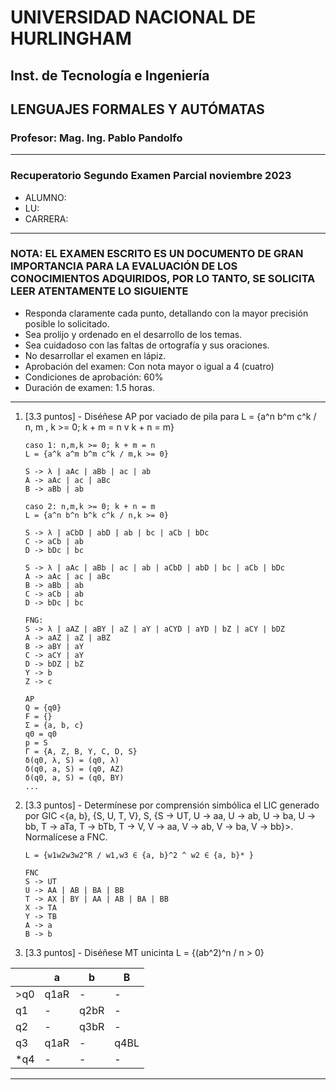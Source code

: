 # UNIVERSIDAD NACIONAL DE HURLINGHAM

## Inst. de Tecnología e Ingeniería

## LENGUAJES FORMALES Y AUTÓMATAS

### Profesor: Mag. Ing. Pablo Pandolfo

---

### Recuperatorio Segundo Examen Parcial noviembre 2023

* ALUMNO:  
* LU:
* CARRERA:

---

### NOTA: EL EXAMEN ESCRITO ES UN DOCUMENTO DE GRAN IMPORTANCIA PARA LA EVALUACIÓN DE LOS CONOCIMIENTOS ADQUIRIDOS, POR LO TANTO, SE SOLICITA LEER ATENTAMENTE LO SIGUIENTE

* Responda claramente cada punto, detallando con la mayor precisión posible lo solicitado.
* Sea prolijo y ordenado en el desarrollo de los temas.
* Sea cuidadoso con las faltas de ortografía y sus oraciones.
* No desarrollar el examen en lápiz.
* Aprobación del examen: Con nota mayor o igual a 4 (cuatro)
* Condiciones de aprobación: 60%
* Duración de examen: 1.5 horas.

---

1. [3.3 puntos] - Diséñese AP por vaciado de pila para L = {a^n b^m c^k / n, m , k >= 0; k + m = n v k + n = m}

    ```grammar
    caso 1: n,m,k >= 0; k + m = n
    L = {a^k a^m b^m c^k / m,k >= 0}

    S -> λ | aAc | aBb | ac | ab
    A -> aAc | ac | aBc
    B -> aBb | ab

    caso 2: n,m,k >= 0; k + n = m
    L = {a^n b^n b^k c^k / n,k >= 0}

    S -> λ | aCbD | abD | ab | bc | aCb | bDc
    C -> aCb | ab
    D -> bDc | bc

    S -> λ | aAc | aBb | ac | ab | aCbD | abD | bc | aCb | bDc
    A -> aAc | ac | aBc
    B -> aBb | ab
    C -> aCb | ab
    D -> bDc | bc 

    FNG:
    S -> λ | aAZ | aBY | aZ | aY | aCYD | aYD | bZ | aCY | bDZ
    A -> aAZ | aZ | aBZ
    B -> aBY | aY
    C -> aCY | aY
    D -> bDZ | bZ
    Y -> b
    Z -> c

    AP
    Q = {q0}
    F = {}
    Σ = {a, b, c}
    q0 = q0
    p = S
    Γ = {A, Z, B, Y, C, D, S}
    δ(q0, λ, S) = (q0, λ)
    δ(q0, a, S) = (q0, AZ)
    δ(q0, a, S) = (q0, BY)
    ...
    ```

1. [3.3 puntos] - Determínese por comprensión simbólica el LIC generado por GIC <{a, b}, {S, U, T, V}, S, {S -> UT, U -> aa, U -> ab, U -> ba, U -> bb, T -> aTa, T -> bTb, T -> V, V -> aa, V -> ab, V -> ba, V -> bb}>. Normalícese a FNC.

    ```grammar
    L = {w1w2w3w2^R / w1,w3 ∈ {a, b}^2 ^ w2 ∈ {a, b}* }

    FNC
    S -> UT
    U -> AA | AB | BA | BB
    T -> AX | BY | AA | AB | BA | BB
    X -> TA
    Y -> TB
    A -> a
    B -> b
    ```

1. [3.3 puntos] - Diséñese MT unicinta L = {(ab^2)^n / n > 0}

| | a | b | B |
| -- | -- | -- | -- |
| >q0 | q1aR | - | - |
| q1  | - | q2bR | - |
| q2  | - | q3bR | - |
| q3  | q1aR | - | q4BL |
| *q4 | - | - | - |

---
